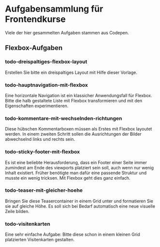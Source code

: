 # Aufgabensammlung für Frontendkurse

Viele der hier gesammelten Aufgaben stammen aus Codepen.

## Flexbox-Aufgaben

### todo-dreispaltiges-flexbox-layout

Erstellen Sie bitte ein dreispaltiges Layout mit Hilfe dieser Vorlage.

### todo-hauptnavigation-mit-flexbox

Eine horizontale Navigation ist ein klassicher Anwendungsfall für Flexbox. Bitte die halb gestaltete Liste mit Flexbox transformieren und mit den Eigenschaften experimentieren.

### todo-kommentare-mit-wechselnden-richtungen

Diese hübschen Kommentarboxen müssen als Erstes mit Flexbox layoutet werden. In einem zweiten Schritt sollen die Ausrichtungen der Bilder abwechselnd links und rechts sein.

### todo-sticky-footer-mit-flexbox

Es ist eine beliebte Herausforderung, dass ein Footer einer Seite immer zumindest am Ende des viewports platziert sein soll, auch wenn nur wenig Inhalt existiert. Früher benötigte man dafür eine passende Struktur und musste ein wenig tricksen. Mit Flexbox geht dies ganz einfach.

### todo-teaser-mit-gleicher-hoehe

Bringen Sie diese Teasercontainer in einem Grid unter und formatieren Sie sie auf gleiche Höhe. Es soll sich bei Bedarf automatisch eine neue visuelle Zeile bilden.

### todo-visitenkarten

Eine sehr einfache Aufgabe: Bitte diese schon in einem kleinen Grid platzierten Visitenkarten gestalten.
